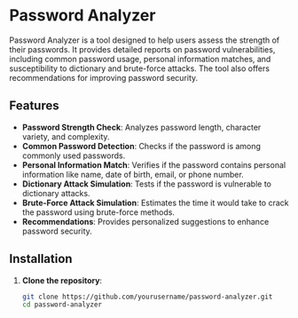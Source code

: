 # Password Analyzer

Password Analyzer is a tool designed to help users assess the strength of their passwords. It provides detailed reports on password vulnerabilities, including common password usage, personal information matches, and susceptibility to dictionary and brute-force attacks. The tool also offers recommendations for improving password security.

## Features

- **Password Strength Check**: Analyzes password length, character variety, and complexity.
- **Common Password Detection**: Checks if the password is among commonly used passwords.
- **Personal Information Match**: Verifies if the password contains personal information like name, date of birth, email, or phone number.
- **Dictionary Attack Simulation**: Tests if the password is vulnerable to dictionary attacks.
- **Brute-Force Attack Simulation**: Estimates the time it would take to crack the password using brute-force methods.
- **Recommendations**: Provides personalized suggestions to enhance password security.

## Installation

1. **Clone the repository**:
   ```sh
   git clone https://github.com/yourusername/password-analyzer.git
   cd password-analyzer
   ```
